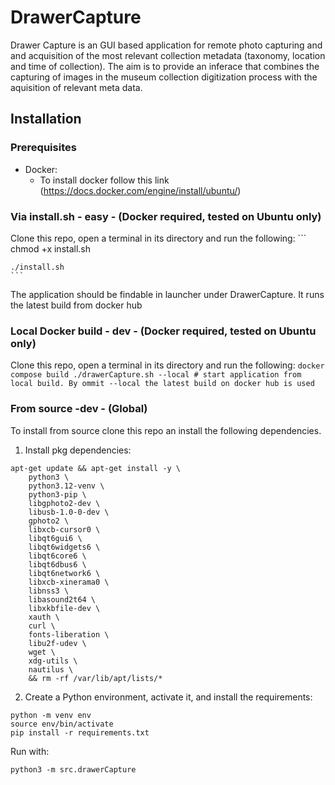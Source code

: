 # DrawerCapture
Drawer Capture is an GUI based application for remote photo capturing and and acquisition of the most relevant collection metadata (taxonomy, location and time of collection). The aim is to provide an inferace that combines the capturing of images in the museum collection digitization process with the aquisition of relevant meta data. 

## Installation
### Prerequisites 
- Docker:
    - To install docker follow this link (https://docs.docker.com/engine/install/ubuntu/)

### Via install.sh - easy - (Docker required, tested on Ubuntu only)
Clone this repo, open a terminal in its directory and run the following:
    ```
    chmod +x install.sh

    ./install.sh
    ```

The application should be findable in launcher under DrawerCapture. It runs the latest build from docker hub

### Local Docker build - dev - (Docker required, tested on Ubuntu only)
Clone this repo, open a terminal in its directory and run the following:
    ```
    docker compose build
    ./drawerCapture.sh --local # start application from local build. By ommit --local the latest build on docker hub is used
    ```

### From source -dev - (Global) 
To install from source clone this repo an install the following dependencies.
1. Install pkg dependencies:
```
apt-get update && apt-get install -y \
    python3 \
    python3.12-venv \
    python3-pip \
    libgphoto2-dev \
    libusb-1.0-0-dev \
    gphoto2 \
    libxcb-cursor0 \
    libqt6gui6 \
    libqt6widgets6 \
    libqt6core6 \
    libqt6dbus6 \
    libqt6network6 \
    libxcb-xinerama0 \
    libnss3 \
    libasound2t64 \
    libxkbfile-dev \
    xauth \
    curl \
    fonts-liberation \
    libu2f-udev \
    wget \
    xdg-utils \
    nautilus \
    && rm -rf /var/lib/apt/lists/*
```

2. Create a Python environment, activate it, and install the requirements:

```
python -m venv env
source env/bin/activate
pip install -r requirements.txt
```

Run with:

```
python3 -m src.drawerCapture
```